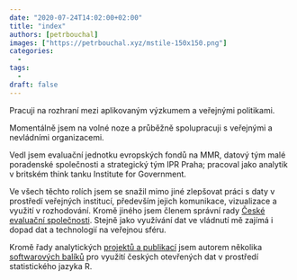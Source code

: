 ```yaml
---
date: "2020-07-24T14:02:00+02:00"
title: "index"
authors: [petrbouchal]
images: ["https://petrbouchal.xyz/mstile-150x150.png"]
categories:
  -
tags:
  -
draft: false
---
```


Pracuji na rozhraní mezi aplikovaným výzkumem a veřejnými politikami. 

Momentálně jsem na volné noze a průběžně spolupracuji s veřejnými a nevládními organizacemi.

Vedl jsem evaluační jednotku evropských fondů na MMR, datový tým malé poradenské společnosti a strategický tým IPR Praha; pracoval jako analytik v britském think tanku Institute for Government. 

Ve všech těchto rolích jsem se snažil mimo jiné zlepšovat práci s daty v prostředí veřejných institucí, především jejich komunikace, vizualizace a využití v rozhodování. Kromě jiného jsem členem správní rady [České evaluační společnosti](https://czecheval.cz). Stejně jako využívání dat ve vládnutí mě zajímá i dopad dat a technologií na veřejnou sféru.

Kromě řady analytických [projektů a publikací](/cz/work#applied-analysis) jsem autorem několika [softwarových balíků](/cz/work#r-packages) pro využití českých otevřených dat v prostředí statistického jazyka R.
